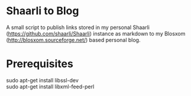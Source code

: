 Shaarli to Blog
===

A small script to publish links stored in my personal Shaarli (https://github.com/shaarli/Shaarli) instance as markdown to my Blosxom (http://blosxom.sourceforge.net/) based personal blog.

Prerequisites
==

sudo apt-get install libssl-dev  
sudo apt-get install libxml-feed-perl  

